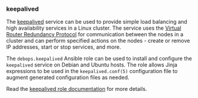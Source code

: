 ### keepalived

The [keepalived](https://keepalived.org/) service can be used to provide
simple load balancing and high availability services in a Linux cluster.
The service uses the [Virtual Router Redundancy
Protocol](https://en.wikipedia.org/wiki/Virtual_Router_Redundancy_Protocol)
for communication between the nodes in a cluster and can perform
specified actions on the nodes - create or remove IP addresses, start or
stop services, and more.

The `debops.keepalived` Ansible role can be used to install and
configure the `keepalived` service on Debian and Ubuntu hosts. The role
allows Jinja expressions to be used in the `keepalived.conf(5)`
configuration file to augment generated configuration files as needed.

Read the [keepalived role documentation](https://docs.debops.org/en/stable-3.0/ansible/roles/keepalived/) for more details.
